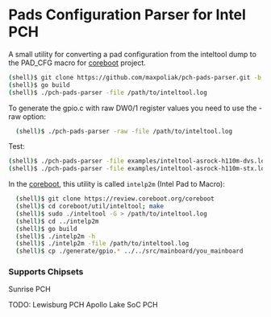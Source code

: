 Pads Configuration Parser for Intel PCH
=======================================

A small utility for converting a pad configuration from the inteltool
dump to the PAD_CFG macro for [coreboot] project.

```bash
(shell)$ git clone https://github.com/maxpoliak/pch-pads-parser.git -b stable_2.0
(shell)$ go build
(shell)$ ./pch-pads-parser -file /path/to/inteltool.log
```

To generate the gpio.c with raw DW0/1 register values you need to use
the -raw option:

```bash
  (shell)$ ./pch-pads-parser -raw -file /path/to/inteltool.log
```

Test:
```bash
(shell)$ ./pch-pads-parser -file examples/inteltool-asrock-h110m-dvs.log
(shell)$ ./pch-pads-parser -file examples/inteltool-asrock-h110m-stx.log
```

In the [coreboot], this utility is called `intelp2m` (Intel Pad to Macro):

```bash
  (shell)$ git clone https://review.coreboot.org/coreboot
  (shell)$ cd coreboot/util/inteltool; make
  (shell)$ sudo ./inteltool -G > /path/to/inteltool.log
  (shell)$ cd ../intelp2m
  (shell)$ go build
  (shell)$ ./intelp2m -h
  (shell)$ ./intelp2m -file /path/to/inteltool.log
  (shell)$ cp ./generate/gpio.* ../../src/mainboard/you_mainboard
```


### Supports Chipsets

  Sunrise PCH

TODO:
  Lewisburg PCH
  Apollo Lake SoC PCH

[coreboot]: https://github.com/coreboot/coreboot
